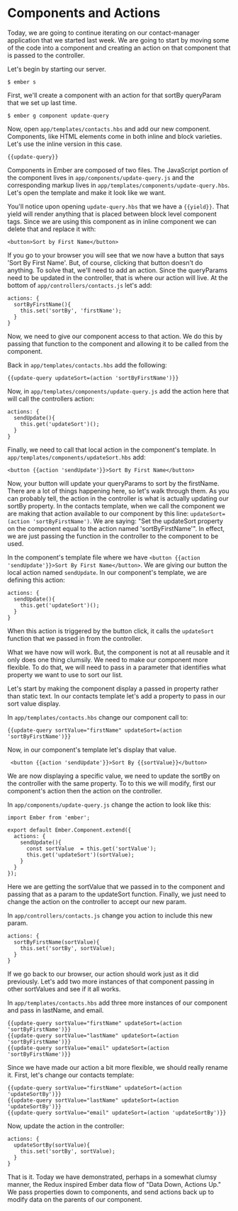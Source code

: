 # Components and Actions

Today, we are going to continue iterating on our contact-manager application that we started last week. We are going to start by moving some of the code into a component and creating an action on that component that is passed to the controller.

Let's begin by starting our server.

    $ ember s

First, we'll create a component with an action for that sortBy queryParam that we set up last time.

    $ ember g component update-query

Now, open `app/templates/contacts.hbs` and add our new component. Components, like HTML elements come in both inline and block varieties. Let's use the inline version in this case.

    {{update-query}}

Components in Ember are composed of two files. The JavaScript portion of the component lives in `app/components/update-query.js` and the corresponding markup lives in `app/templates/components/update-query.hbs`. Let's open the template and make it look like we want.

You'll notice upon opening `update-query.hbs` that we have a `{{yield}}`. That yield will render anything that is placed between block level component tags. Since we are using this component as in inline component we can delete that and replace it with:

    <button>Sort by First Name</button>

If you go to your browser you will see that we now have a button that says 'Sort By First Name'. But, of course, clicking that button doesn't do anything. To solve that, we'll need to add an action. Since the queryParams need to be updated in the controller, that is where our action will live. At the bottom of `app/controllers/contacts.js` let's add:

    actions: {
      sortByFirstName(){
        this.set('sortBy', 'firstName');
      }
    }

Now, we need to give our component access to that action. We do this by passing that function to the component and allowing it to be called from the component.

Back in `app/templates/contacts.hbs` add the following:

    {{update-query updateSort=(action 'sortByFirstName')}}

Now, in `app/templates/components/update-query.js` add the action here that will call the controllers action:

    actions: {
      sendUpdate(){
        this.get('updateSort')();
      }
    }

Finally, we need to call that local action in the component's template. In `app/templates/components/updateSort.hbs` add:

    <button {{action 'sendUpdate'}}>Sort By First Name</button>

Now, your button will update your queryParams to sort by the firstName. There are a lot of things happening here, so let's walk through them. As you can probably tell, the action in the controller is what is actually updating our sortBy property. In the contacts template, when we call the component we are  making that action available to our component by this line: `updateSort=(action 'sortByFirstName')`. We are saying: "Set the updateSort property on the component equal to the action named 'sortByFirstName'". In effect, we are just passing the function in the controller to the component to be used.

In the component's template file where we have `<button {{action 'sendUpdate'}}>Sort By First Name</button>`. We are giving our button the local action named `sendUpdate`. In our component's template, we are defining this action:

    actions: {
      sendUpdate(){
        this.get('updateSort')();
      }
    }

When this action is triggered by the button click, it calls the `updateSort` function that we passed in from the controller.

What we have now will work. But, the component is not at all reusable and it only does one thing clumsily. We need to make our component more flexible. To do that, we will need to pass in a parameter that identifies what property we want to use to sort our list.

Let's start by making the component display a passed in property rather than static text. In our contacts template let's add a property to pass in our sort value display.

In `app/templates/contacts.hbs` change our component call to:

    {{update-query sortValue="firstName" updateSort=(action 'sortByFirstName')}}

Now, in our component's template let's display that value.

     <button {{action 'sendUpdate'}}>Sort By {{sortValue}}</button>

We are now displaying a specific value, we need to update the sortBy on the controller with the same property. To to this we will modify, first our component's action then the action on the controller.

In `app/components/update-query.js` change the action to look like this:

    import Ember from 'ember';

    export default Ember.Component.extend({
      actions: {
        sendUpdate(){
          const sortValue  = this.get('sortValue');
          this.get('updateSort')(sortValue);
        }
      }
    });

Here we are getting the sortValue that we passed in to the component and passing that as a param to the updateSort function. Finally, we just need to change the action on the controller to accept our new param.

In `app/controllers/contacts.js` change you action to include this new param.

    actions: {
      sortByFirstName(sortValue){
        this.set('sortBy', sortValue);
      }
    }

If we go back to our browser, our action should work just as it did previously. Let's add two more instances of that component passing in other sortValues and see if it all works.

In `app/templates/contacts.hbs` add three more instances of our component and pass in lastName, and email.

    {{update-query sortValue="firstName" updateSort=(action 'sortByFirstName')}}
    {{update-query sortValue="lastName" updateSort=(action 'sortByFirstName')}}
    {{update-query sortValue="email" updateSort=(action 'sortByFirstName')}}

Since we have made our action a bit more flexible, we should really rename it. First, let's change our contacts template:

    {{update-query sortValue="firstName" updateSort=(action 'updateSortBy')}}
    {{update-query sortValue="lastName" updateSort=(action 'updateSortBy')}}
    {{update-query sortValue="email" updateSort=(action 'updateSortBy')}}

Now, update the action in the controller:

    actions: {
      updateSortBy(sortValue){
        this.set('sortBy', sortValue);
      }
    }

That is it. Today we have demonstrated, perhaps in a somewhat clumsy manner, the Redux inspired Ember data flow of "Data Down, Actions Up." We pass properties down to components, and send actions back up to modify data on the parents of our component.
